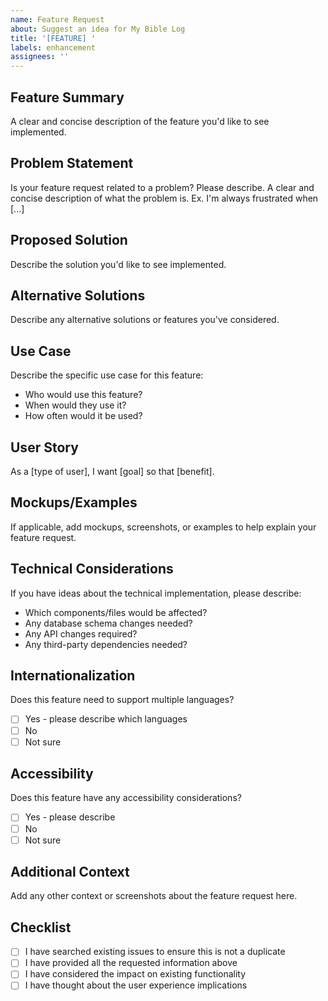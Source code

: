 ```yaml
---
name: Feature Request
about: Suggest an idea for My Bible Log
title: '[FEATURE] '
labels: enhancement
assignees: ''
---
```


## Feature Summary

A clear and concise description of the feature you'd like to see implemented.

## Problem Statement

Is your feature request related to a problem? Please describe.
A clear and concise description of what the problem is. Ex. I'm always frustrated when [...]

## Proposed Solution

Describe the solution you'd like to see implemented.

## Alternative Solutions

Describe any alternative solutions or features you've considered.

## Use Case

Describe the specific use case for this feature:

- Who would use this feature?
- When would they use it?
- How often would it be used?

## User Story

As a [type of user], I want [goal] so that [benefit].

## Mockups/Examples

If applicable, add mockups, screenshots, or examples to help explain your feature request.

## Technical Considerations

If you have ideas about the technical implementation, please describe:

- Which components/files would be affected?
- Any database schema changes needed?
- Any API changes required?
- Any third-party dependencies needed?

## Internationalization

Does this feature need to support multiple languages?

- [ ] Yes - please describe which languages
- [ ] No
- [ ] Not sure

## Accessibility

Does this feature have any accessibility considerations?

- [ ] Yes - please describe
- [ ] No
- [ ] Not sure

## Additional Context

Add any other context or screenshots about the feature request here.

## Checklist

- [ ] I have searched existing issues to ensure this is not a duplicate
- [ ] I have provided all the requested information above
- [ ] I have considered the impact on existing functionality
- [ ] I have thought about the user experience implications
